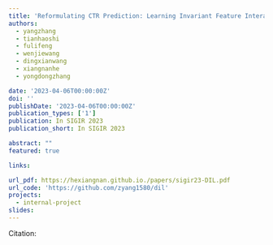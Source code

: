 ```yaml
---
title: 'Reformulating CTR Prediction: Learning Invariant Feature Interactions for Recommendation'
authors:
  - yangzhang
  - tianhaoshi
  - fulifeng
  - wenjiewang
  - dingxianwang
  - xiangnanhe
  - yongdongzhang

date: '2023-04-06T00:00:00Z'
doi: ''
publishDate: '2023-04-06T00:00:00Z'
publication_types: ['1']
publication: In SIGIR 2023 
publication_short: In SIGIR 2023 

abstract: ""
featured: true

links:

url_pdf: https://hexiangnan.github.io./papers/sigir23-DIL.pdf
url_code: 'https://github.com/zyang1580/dil'
projects:
  - internal-project
slides:
---
```




Citation:
